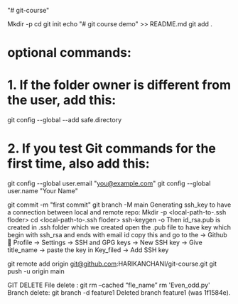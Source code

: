"# git-course" 

Mkdir -p <local-path-to-repo>
cd <local-path-to-repo>
git init
echo "# git course demo" >> README.md
git add .

# optional commands:
# 1. If the folder owner is different from the user, add this:
git config --global --add safe.directory <local-path-to-folder>

# 2. If you test Git commands for the first time, also add this:
git config --global user.email "you@example.com"
git config --global user.name "Your Name"

git commit -m "first commit"
git branch -M main
Generating ssh_key to have a connection between local and remote repo:
Mkdir -p <local-path-to-.ssh floder>
cd <local-path-to-.ssh floder>
ssh-keygen -o 
Then id_rsa.pub is created in .ssh folder which we created open the .pub file to have key which begin with ssh_rsa and ends with email id copy this and go to the 
-> Github  Profile -> Settings -> SSH and GPG keys -> New SSH key -> Give title_name -> paste the key in Key_filed -> Add SSH key 

git remote add origin git@github.com:HARIKANCHANI/git-course.git
git push -u origin main


GIT DELETE
File delete :
git rm –cached “fle_name”
rm 'Even_odd.py'
	Branch delete:
git branch -d feature1
Deleted branch feature1 (was 1f1584e).

